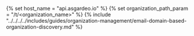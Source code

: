 {% set host_name = "api.asgardeo.io" %}
{% set organization_path_param = "/t/<organization_name>"  %}
{% include "../../../../includes/guides/organization-management/email-domain-based-organization-discovery.md" %}
